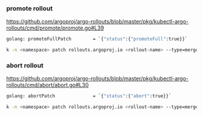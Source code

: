 ### promote rollout
https://github.com/argoproj/argo-rollouts/blob/master/pkg/kubectl-argo-rollouts/cmd/promote/promote.go#L39
```bash
golang: promoteFullPatch        = `{"status":{"promoteFull":true}}`

k -n <namespace> patch rollouts.argoproj.io <rollout-name> --type=merge --subresource status -p '{"status":{"promoteFull":true}}'
```

### abort rollout
https://github.com/argoproj/argo-rollouts/blob/master/pkg/kubectl-argo-rollouts/cmd/abort/abort.go#L30
```bash
golang: abortPatch              = `{"status":{"abort":true}}`

k -n <namespace> patch rollouts.argoproj.io <rollout-name> --type=merge --subresource status -p '{"status":{"abort":true}}'
```